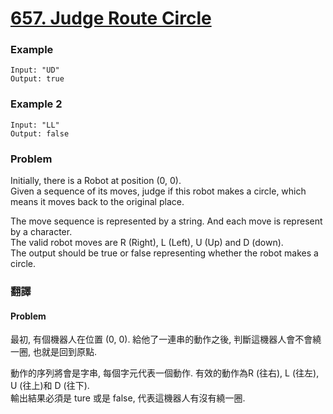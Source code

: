 # [657. Judge Route Circle][title]

[title]: https://leetcode.com/problems/judge-route-circle/description/

### Example
```
Input: "UD"
Output: true
```
### Example 2
```
Input: "LL"
Output: false
```

### Problem 
Initially, there is a Robot at position (0, 0).   
Given a sequence of its moves, judge if this robot makes a circle, which means it moves back to the original place.  
  
The move sequence is represented by a string. And each move is represent by a character.  
The valid robot moves are R (Right), L (Left), U (Up) and D (down).  
The output should be true or false representing whether the robot makes a circle.  

### 翻譯 
#### Problem
最初, 有個機器人在位置 (0, 0).
給他了一連串的動作之後, 判斷這機器人會不會繞一圈, 也就是回到原點.  
  
動作的序列將會是字串, 每個字元代表一個動作.
有效的動作為R (往右), L (往左), U (往上)和 D (往下).  
輸出結果必須是 ture 或是 false, 代表這機器人有沒有繞一圈.　

